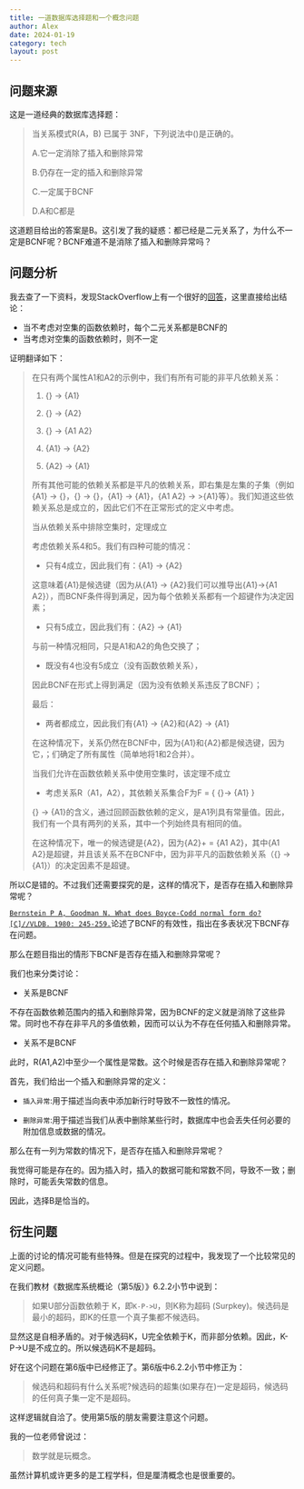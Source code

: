 ```yaml
---
title: 一道数据库选择题和一个概念问题
author: Alex
date: 2024-01-19
category: tech
layout: post
---
```


## 问题来源

这是一道经典的数据库选择题：

>当关系模式R(A，B) 已属于 3NF，下列说法中()是正确的。
>
>A.它一定消除了插入和删除异常
>
>B.仍存在一定的插入和删除异常
>
>C.一定属于BCNF
>
>D.A和C都是

这道题目给出的答案是B。这引发了我的疑惑：都已经是二元关系了，为什么不一定是BCNF呢？BCNF难道不是消除了插入和删除异常吗？

## 问题分析

我去查了一下资料，发现StackOverflow上有一个很好的[回答](https://stackoverflow.com/questions/33455459/how-is-every-binary-relation-bcnf)，这里直接给出结论：

- 当不考虑对空集的函数依赖时，每个二元关系都是BCNF的
- 当考虑对空集的函数依赖时，则不一定

证明翻译如下：

>在只有两个属性A1和A2的示例中，我们有所有可能的非平凡依赖关系：
>
>1. {} -> {A1}
>
>2. {} -> {A2}
>
>3. {} -> {A1 A2}
>
>4. {A1} -> {A2}
>
>5. {A2} -> {A1}
>
>所有其他可能的依赖关系都是平凡的依赖关系，即右集是左集的子集（例如{A1} -> {}，{} -> {}，{A1} -> {A1}，{A1 A2} -> >{A1}等）。我们知道这些依赖关系总是成立的，因此它们不在正常形式的定义中考虑。
>
>当从依赖关系中排除空集时，定理成立
>
>考虑依赖关系4和5。我们有四种可能的情况：
>
>- 只有4成立，因此我们有：{A1} -> {A2}
>
>这意味着{A1}是候选键（因为从{A1} -> {A2}我们可以推导出{A1}->{A1 A2}），而BCNF条件得到满足，因为每个依赖关系都有一个超键作为决定因素；
>
>- 只有5成立，因此我们有：{A2} -> {A1}
>
>与前一种情况相同，只是A1和A2的角色交换了；
>
>- 既没有4也没有5成立（没有函数依赖关系），
>
>因此BCNF在形式上得到满足（因为没有依赖关系违反了BCNF）；
>
>最后：
>
>- 两者都成立，因此我们有{A1} -> {A2}和{A2} -> {A1}
>
>在这种情况下，关系仍然在BCNF中，因为{A1}和{A2}都是候选键，因为它，；们确定了所有属性（简单地将1和2合并）。
>
>当我们允许在函数依赖关系中使用空集时，该定理不成立
>
>- 考虑关系R（A1，A2），其依赖关系集合F为F = { {}-> {A1} }
>
>{} -> {A1}的含义，通过回顾函数依赖的定义，是A1列具有常量值。因此，我们有一个具有两列的关系，其中一个列始终具有相同的值。
>
>在这种情况下，唯一的候选键是{A2}，因为{A2}+ = {A1 A2}，其中{A1 A2}是超键，并且该关系不在BCNF中，因为非平凡的函数依赖关系（{} -> {A1}）的决定因素不是超键。

所以C是错的。不过我们还需要探究的是，这样的情况下，是否存在插入和删除异常呢？

[``Bernstein P A, Goodman N. What does Boyce-Codd normal form do?[C]//VLDB. 1980: 245-259.``](https://www.microsoft.com/en-us/research/uploads/prod/2020/12/WhatDoesBCNFdo-VLDB1980.pdf)论述了BCNF的有效性，指出在多表状况下BCNF存在问题。

那么在题目指出的情形下BCNF是否存在插入和删除异常呢？

我们也来分类讨论：

- 关系是BCNF

不存在函数依赖范围内的插入和删除异常，因为BCNF的定义就是消除了这些异常。同时也不存在非平凡的多值依赖，因而可以认为不存在任何插入和删除异常。

- 关系不是BCNF

此时，R(A1,A2)中至少一个属性是常数。这个时候是否存在插入和删除异常呢？

首先，我们给出一个插入和删除异常的定义：

- ```插入异常```:用于描述当向表中添加新行时导致不一致性的情况。

- ```删除异常```:用于描述当我们从表中删除某些行时，数据库中也会丢失任何必要的附加信息或数据的情况。

那么在有一列为常数的情况下，是否存在插入和删除异常呢？

我觉得可能是存在的。因为插入时，插入的数据可能和常数不同，导致不一致；删除时，可能丢失常数的信息。

因此，选择B是恰当的。

## 衍生问题

上面的讨论的情况可能有些特殊。但是在探究的过程中，我发现了一个比较常见的定义问题。

在我们教材《数据库系统概论（第5版）》6.2.2小节中说到：

>如果U部分函数依赖于 K，即`K-P->U`，则K称为超码 (Surpkey)。候选码是最小的超码，即K的任意一个真子集都不候选码。

显然这是自相矛盾的。对于候选码K，U完全依赖于K，而非部分依赖。因此，K-P->U是不成立的。所以候选码K不是超码。

好在这个问题在第6版中已经修正了。第6版中6.2.2小节中修正为：

>候选码和超码有什么关系呢?候选码的超集(如果存在)一定是超码，候选码的任何真子集一定不是超码。

这样逻辑就自洽了。使用第5版的朋友需要注意这个问题。

我的一位老师曾说过：

>数学就是玩概念。

虽然计算机或许更多的是工程学科，但是厘清概念也是很重要的。